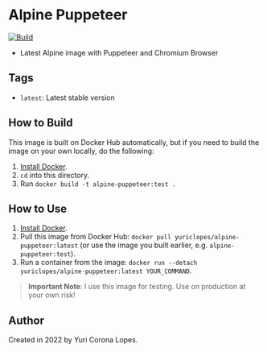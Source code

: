 # Alpine Puppeteer

[![Build](https://github.com/yuriclopes/docker-alpine-puppeteer/actions/workflows/build.yml/badge.svg)](https://github.com/yuriclopes/docker-alpine-puppeteer/actions/workflows/build.yml)
- Latest Alpine image with Puppeteer and Chromium Browser

## Tags

  - `latest`: Latest stable version

## How to Build

This image is built on Docker Hub automatically, but if you need to build the image on your own locally, do the following:

  1. [Install Docker](https://docs.docker.com/engine/installation/).
  2. `cd` into this directory.
  3. Run `docker build -t alpine-puppeteer:test .`

## How to Use

  1. [Install Docker](https://docs.docker.com/engine/installation/).
  2. Pull this image from Docker Hub: `docker pull yuriclopes/alpine-puppeteer:latest` (or use the image you built earlier, e.g. `alpine-puppeteer:test`).
  3. Run a container from the image: `docker run --detach yuriclopes/alpine-puppeteer:latest YOUR_COMMAND`.

> **Important Note**: I use this image for testing. Use on production at your own risk!

## Author

Created in 2022 by Yuri Corona Lopes.